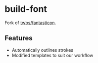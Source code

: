 # build-font
Fork of [twbs/fantasticon](https://github.com/twbs/fantasticon).

## Features
- Automatically outlines strokes
- Modified templates to suit our workflow